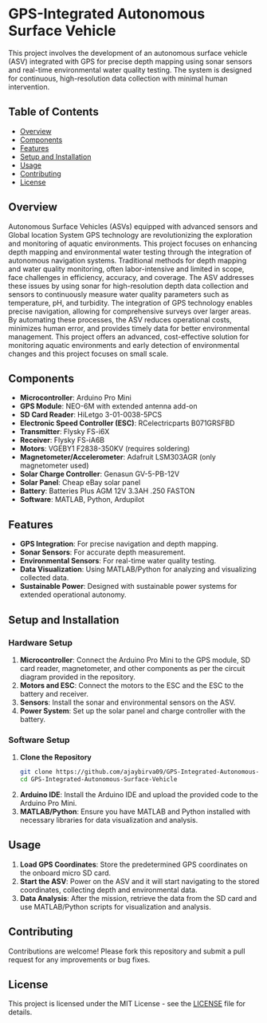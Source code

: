 # GPS-Integrated Autonomous Surface Vehicle

This project involves the development of an autonomous surface vehicle (ASV) integrated with GPS for precise depth mapping using sonar sensors and real-time environmental water quality testing. The system is designed for continuous, high-resolution data collection with minimal human intervention.

## Table of Contents

- [Overview](#overview)
- [Components](#components)
- [Features](#features)
- [Setup and Installation](#setup-and-installation)
- [Usage](#usage)
- [Contributing](#contributing)
- [License](#license)

## Overview

Autonomous Surface Vehicles (ASVs) equipped with advanced sensors and Global location System GPS technology are revolutionizing the exploration and monitoring of aquatic environments. This project focuses on enhancing depth mapping and environmental water testing through the integration of autonomous navigation systems. Traditional methods for depth mapping and water quality monitoring, often labor-intensive and limited in scope, face challenges in efficiency, accuracy, and coverage. The ASV addresses these issues by using sonar for high-resolution depth data collection and sensors to continuously measure water quality parameters such as temperature, pH, and turbidity. The integration of GPS technology enables precise navigation, allowing for comprehensive surveys over larger areas. By automating these processes, the ASV reduces operational costs, minimizes human error, and provides timely data for better environmental management. This project offers an advanced, cost-effective solution for monitoring aquatic environments and early detection of environmental changes and this project focuses on small scale. 

## Components

- **Microcontroller**: Arduino Pro Mini
- **GPS Module**: NEO-6M with extended antenna add-on
- **SD Card Reader**: HiLetgo 3-01-0038-5PCS
- **Electronic Speed Controller (ESC)**: RCelectricparts B071GRSFBD
- **Transmitter**: Flysky FS-i6X
- **Receiver**: Flysky FS-iA6B
- **Motors**: VGEBY1 F2838-350KV (requires soldering)
- **Magnetometer/Accelerometer**: Adafruit LSM303AGR (only magnetometer used)
- **Solar Charge Controller**: Genasun GV-5-PB-12V
- **Solar Panel**: Cheap eBay solar panel
- **Battery**: Batteries Plus AGM 12V 3.3AH .250 FASTON
- **Software**: MATLAB, Python, Ardupilot

## Features

- **GPS Integration**: For precise navigation and depth mapping.
- **Sonar Sensors**: For accurate depth measurement.
- **Environmental Sensors**: For real-time water quality testing.
- **Data Visualization**: Using MATLAB/Python for analyzing and visualizing collected data.
- **Sustainable Power**: Designed with sustainable power systems for extended operational autonomy.

## Setup and Installation




### Hardware Setup

1. **Microcontroller**: Connect the Arduino Pro Mini to the GPS module, SD card reader, magnetometer, and other components as per the circuit diagram provided in the repository.
2. **Motors and ESC**: Connect the motors to the ESC and the ESC to the battery and receiver.
3. **Sensors**: Install the sonar and environmental sensors on the ASV.
4. **Power System**: Set up the solar panel and charge controller with the battery.

### Software Setup

1. **Clone the Repository**
    ```sh
    git clone https://github.com/ajaybirva09/GPS-Integrated-Autonomous-Surface-Vehicle.git
    cd GPS-Integrated-Autonomous-Surface-Vehicle
    ```
2. **Arduino IDE**: Install the Arduino IDE and upload the provided code to the Arduino Pro Mini.
3. **MATLAB/Python**: Ensure you have MATLAB and Python installed with necessary libraries for data visualization and analysis.

## Usage

1. **Load GPS Coordinates**: Store the predetermined GPS coordinates on the onboard micro SD card.
2. **Start the ASV**: Power on the ASV and it will start navigating to the stored coordinates, collecting depth and environmental data.
3. **Data Analysis**: After the mission, retrieve the data from the SD card and use MATLAB/Python scripts for visualization and analysis.

## Contributing

Contributions are welcome! Please fork this repository and submit a pull request for any improvements or bug fixes.

## License

This project is licensed under the MIT License - see the [LICENSE](LICENSE) file for details.
